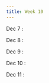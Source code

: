 ```yaml
---
title: Week 10
---
```

Dec 7
: [](#)

Dec 8
: [](#)

Dec 9
: [](#)

Dec 10
: [](#)

Dec 11
: [](#)


